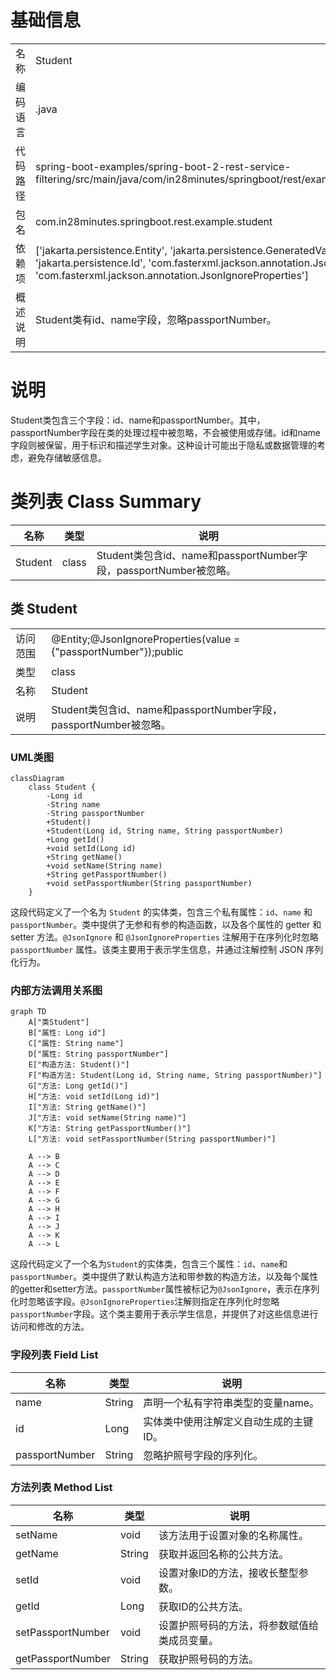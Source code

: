 # 基础信息

|      |      |
|------|------|
| 名称 | Student |
| 编码语言 | .java |
| 代码路径 | spring-boot-examples/spring-boot-2-rest-service-filtering/src/main/java/com/in28minutes/springboot/rest/example/student/Student.java |
| 包名 | com.in28minutes.springboot.rest.example.student |
| 依赖项 | ['jakarta.persistence.Entity', 'jakarta.persistence.GeneratedValue', 'jakarta.persistence.Id', 'com.fasterxml.jackson.annotation.JsonIgnore', 'com.fasterxml.jackson.annotation.JsonIgnoreProperties'] |
| 概述说明 | Student类有id、name字段，忽略passportNumber。 |

# 说明

Student类包含三个字段：id、name和passportNumber。其中，passportNumber字段在类的处理过程中被忽略，不会被使用或存储。id和name字段则被保留，用于标识和描述学生对象。这种设计可能出于隐私或数据管理的考虑，避免存储敏感信息。

# 类列表 Class Summary

| 名称   | 类型  | 说明 |
|-------|------|-------------|
| Student | class | Student类包含id、name和passportNumber字段，passportNumber被忽略。 |



## 类 Student

|      |      |
|------|------|
| 访问范围 | @Entity;@JsonIgnoreProperties(value = {"passportNumber"});public |
| 类型 | class |
| 名称 | Student |
| 说明 | Student类包含id、name和passportNumber字段，passportNumber被忽略。 |


### UML类图

```mermaid
classDiagram
    class Student {
        -Long id
        -String name
        -String passportNumber
        +Student()
        +Student(Long id, String name, String passportNumber)
        +Long getId()
        +void setId(Long id)
        +String getName()
        +void setName(String name)
        +String getPassportNumber()
        +void setPassportNumber(String passportNumber)
    }
```

这段代码定义了一个名为 `Student` 的实体类，包含三个私有属性：`id`、`name` 和 `passportNumber`。类中提供了无参和有参的构造函数，以及各个属性的 getter 和 setter 方法。`@JsonIgnore` 和 `@JsonIgnoreProperties` 注解用于在序列化时忽略 `passportNumber` 属性。该类主要用于表示学生信息，并通过注解控制 JSON 序列化行为。


### 内部方法调用关系图

```mermaid
graph TD
    A["类Student"]
    B["属性: Long id"]
    C["属性: String name"]
    D["属性: String passportNumber"]
    E["构造方法: Student()"]
    F["构造方法: Student(Long id, String name, String passportNumber)"]
    G["方法: Long getId()"]
    H["方法: void setId(Long id)"]
    I["方法: String getName()"]
    J["方法: void setName(String name)"]
    K["方法: String getPassportNumber()"]
    L["方法: void setPassportNumber(String passportNumber)"]

    A --> B
    A --> C
    A --> D
    A --> E
    A --> F
    A --> G
    A --> H
    A --> I
    A --> J
    A --> K
    A --> L
```

这段代码定义了一个名为`Student`的实体类，包含三个属性：`id`、`name`和`passportNumber`。类中提供了默认构造方法和带参数的构造方法，以及每个属性的getter和setter方法。`passportNumber`属性被标记为`@JsonIgnore`，表示在序列化时忽略该字段。`@JsonIgnoreProperties`注解则指定在序列化时忽略`passportNumber`字段。这个类主要用于表示学生信息，并提供了对这些信息进行访问和修改的方法。

### 字段列表 Field List

| 名称  | 类型  | 说明 |
|-------|-------|------|
| name | String | 声明一个私有字符串类型的变量name。 |
| id | Long | 实体类中使用注解定义自动生成的主键ID。 |
| passportNumber | String | 忽略护照号字段的序列化。 |

### 方法列表 Method List

| 名称  | 类型  | 说明 |
|-------|-------|------|
| setName | void | 该方法用于设置对象的名称属性。 |
| getName | String | 获取并返回名称的公共方法。 |
| setId | void | 设置对象ID的方法，接收长整型参数。 |
| getId | Long | 获取ID的公共方法。 |
| setPassportNumber | void | 设置护照号码的方法，将参数赋值给类成员变量。 |
| getPassportNumber | String | 获取护照号码的方法。 |





